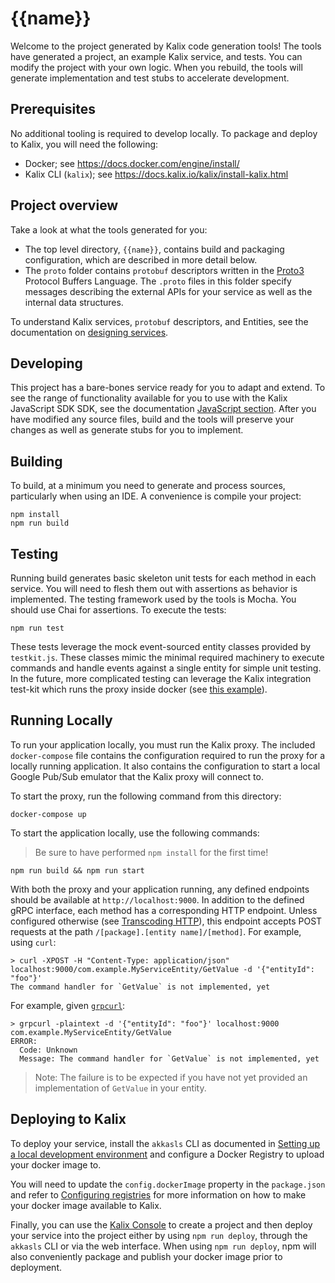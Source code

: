 # {{name}}

Welcome to the project generated by Kalix code generation tools! The tools have generated a project, an example Kalix service, and tests. You can modify the project with your own logic. When you rebuild, the tools will generate implementation and test stubs to accelerate development.

## Prerequisites

No additional tooling is required to develop locally. To package and deploy to Kalix, you will need the following:

- Docker; see https://docs.docker.com/engine/install/
- Kalix CLI (`kalix`); see https://docs.kalix.io/kalix/install-kalix.html

## Project overview

Take a look at what the tools generated for you:

- The top level directory, `{{name}}`, contains build and packaging configuration, which are described in more detail below.
- The `proto` folder contains `protobuf` descriptors written in the [Proto3](https://developers.google.com/protocol-buffers/docs/proto3) Protocol Buffers Language. The `.proto` files in this folder specify messages describing the external APIs for your service as well as the internal data structures.

To understand Kalix services, `protobuf` descriptors, and Entities, see the documentation on [designing services](https://docs.kalix.io/designing/index.html).

## Developing

This project has a bare-bones service ready for you to adapt and
extend. To see the range of functionality available for you to use with the Kalix JavaScript SDK SDK, see the documentation [JavaScript section](https://docs.kalix.io/javascript/index.html). After you have modified any source files, build and the tools will preserve your changes as well as generate stubs for you to implement.

## Building

To build, at a minimum you need to generate and process sources, particularly when using an IDE.
A convenience is compile your project:

```
npm install
npm run build
```

## Testing

Running build generates basic skeleton unit tests for each method in each service. You will need to flesh them out with assertions as behavior is implemented. The testing framework used by the tools is Mocha. You should use Chai for assertions. To execute the tests:

```
npm run test
```

These tests leverage the mock event-sourced entity classes provided by `testkit.js`. These classes mimic the minimal required machinery to execute commands and handle events against a single entity for simple unit testing. In the future, more complicated testing can leverage the Kalix integration test-kit which runs the proxy inside docker (see [this example](https://github.com/lightbend/kalix-proxy/blob/master/javascript-sdk/integration-test/integration-testkit-test.js)).

## Running Locally

To run your application locally, you must run the Kalix proxy. The included `docker-compose` file contains the configuration required to run the proxy for a locally running application. It also contains the configuration to start a local Google Pub/Sub emulator that the Kalix proxy will connect to.

To start the proxy, run the following command from this directory:

```
docker-compose up
```

To start the application locally, use the following commands:

> Be sure to have performed `npm install` for the first time!

```
npm run build && npm run start
```

With both the proxy and your application running, any defined endpoints should be available at `http://localhost:9000`. In addition to the defined gRPC interface, each method has a corresponding HTTP endpoint. Unless configured otherwise (see [Transcoding HTTP](https://docs.kalix.io/javascript/proto.html#_transcoding_http)), this endpoint accepts POST requests at the path `/[package].[entity name]/[method]`. For example, using `curl`:

```
> curl -XPOST -H "Content-Type: application/json" localhost:9000/com.example.MyServiceEntity/GetValue -d '{"entityId": "foo"}'
The command handler for `GetValue` is not implemented, yet
```

For example, given [`grpcurl`](https://github.com/fullstorydev/grpcurl):

```
> grpcurl -plaintext -d '{"entityId": "foo"}' localhost:9000 com.example.MyServiceEntity/GetValue
ERROR:
  Code: Unknown
  Message: The command handler for `GetValue` is not implemented, yet
```

> Note: The failure is to be expected if you have not yet provided an implementation of `GetValue` in
> your entity.

## Deploying to Kalix

To deploy your service, install the `akkasls` CLI as documented in [Setting up a local development environment](https://docs.kalix.io/getting-started/set-up-development-env.html) and configure a Docker Registry to upload your docker image to.

You will need to update the `config.dockerImage` property in the `package.json` and refer to [Configuring registries](https://docs.kalix.io/projects/container-registries.html) for more information on how to make your docker image available to Kalix.

Finally, you can use the [Kalix Console](https://console.kalix.io)
to create a project and then deploy your service into the project either by using `npm run deploy`,
through the `akkasls` CLI or via the web interface. When using `npm run deploy`, npm will also
conveniently package and publish your docker image prior to deployment.

